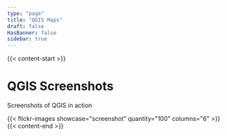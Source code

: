 ```yaml
---
type: "page"
title: "QGIS Maps"
draft: false
HasBanner: false
sidebar: true
---
```

{{< content-start  >}}
# QGIS Screenshots

Screenshots of QGIS in action

{{< flickr-images showcase="screenshot" quantity="100" columns="6" >}}
{{< content-end  >}}
